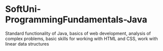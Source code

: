 # SoftUni-ProgrammingFundamentals-Java
Standard functionality of Java, basics of web development, analysis of complex problems, basic skills for working with HTML and CSS, work with linear data structures
